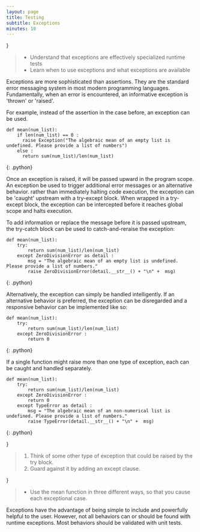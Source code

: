 ```yaml
---
layout: page
title: Testing
subtitle: Exceptions
minutes: 10
---
```


}
> 
> *   Understand that exceptions are effectively specialized runtime tests
> *   Learn when to use exceptions and what exceptions are available

Exceptions are more sophisticated than assertions. They are the standard error 
messaging system in most modern programming languages.  Fundamentally, when an 
error is encountered, an informative exception is 'thrown' or 'raised'.

For example, instead of the assertion in the case before, an exception can be
used.

~~~
def mean(num_list):
    if len(num_list) == 0 :
      raise Exception("The algebraic mean of an empty list is undefined. Please provide a list of numbers")
    else :
      return sum(num_list)/len(num_list)
~~~
{: .python}

Once an exception is raised, it will be passed upward in the program scope.
An exception be used to trigger additional error messages or an alternative
behavior. rather than immediately halting code
execution, the exception can be 'caught' upstream with a try-except block.
When wrapped in a try-except block, the exception can be intercepted before it reaches
global scope and halts execution.

To add information or replace the message before it is passed upstream, the try-catch
block can be used to catch-and-reraise the exception:

~~~
def mean(num_list):
    try:
        return sum(num_list)/len(num_list)
    except ZeroDivisionError as detail :
        msg = "The algebraic mean of an empty list is undefined. Please provide a list of numbers."
        raise ZeroDivisionError(detail.__str__() + "\n" +  msg)
~~~
{: .python}

Alternatively, the exception can simply be handled intelligently. If an
alternative behavior is preferred, the exception can be disregarded and a
responsive behavior can be implemented like so:


~~~
def mean(num_list):
    try:
        return sum(num_list)/len(num_list)
    except ZeroDivisionError :
        return 0
~~~
{: .python}

If a single function might raise more than one type of exception, each can be
caught and handled separately.

~~~
def mean(num_list):
    try:
        return sum(num_list)/len(num_list)
    except ZeroDivisionError :
        return 0
    except TypeError as detail :
        msg = "The algebraic mean of an non-numerical list is undefined. Please provide a list of numbers."
        raise TypeError(detail.__str__() + "\n" +  msg)
~~~
{: .python}

}
>
> 1. Think of some other type of exception that could be raised by the try 
> block.
> 2. Guard against it by adding an except clause.

}
> 
> - Use the mean function in three different ways, so that you cause each
> exceptional case.

Exceptions have the advantage of being simple to include and powerfully helpful
to the user. However, not all behaviors can or should be found with runtime
exceptions. Most behaviors should be validated with unit tests.

